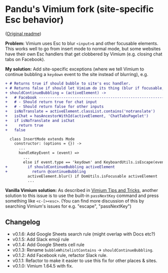 # Pandu's Vimium fork (site-specific Esc behavior)

([Original readme](./ORIGINAL_README.md))

**Problem:** Vimium uses Esc to blur `<input>`s and other focusable elements.
This works well to go from insert mode to normal mode, but some websites have
their own Esc handlers that get clobbered by Vimium (e.g. closing chat tabs on
Facebook).

**My solution:** Add site-specific exceptions (where we tell Vimium to
continue bubbling a `keydown` event to the site instead of blurring), e.g.

```diff
+ # Returns true if should bubble to site's esc handler.
+ # Returns false if should let Vimium do its thing (blur if focusable, ...)
+ shouldContinueBubbling = (activeElement) ->
+   # Facebook -----------------------------------------------------------------
+   # - Should return true for chat input
+   # - Should return false for other inputs
+   isNoTranslate = activeElement.classList.contains('notranslate')
+   isChat = hasAncestorWithId(activeElement, 'ChatTabsPagelet')
+   if isNoTranslate and isChat
+     return true
+   false

  class InsertMode extends Mode
    constructor: (options = {}) ->
      ...
      handleKeyEvent = (event) =>
        ...
        else if event.type == 'keydown' and KeyboardUtils.isEscape(event)
+         if shouldContinueBubbling activeElement
+           return @continueBubbling
          activeElement.blur() if DomUtils.isFocusable activeElement
          ...
```

**Vanilla Vimium solution:** As described in [Vimium Tips and
Tricks][vimium-tips], another solution to this issue is to use the built-in
`passNextKey` command and press something like `<c-[><esc>`. (You can find
more discussion of this by searching Vimium's issues for e.g. "escape",
"passNextKey")

## Changelog

- v0.1.6: Add Google Sheets search rule (might overlap with Docs etc?)
- v0.1.5: Add Slack emoji rule
- v0.1.4: Add Google Sheets cell rule
- v0.1.3: Rename `bubbleWhitelistContains` -> `shouldContinueBubbling`.
- v0.1.2: Add Facebook rule, refactor Slack rule.
- v0.1.1: Refactor to make it easier to use this fix for other places & sites.
- v0.1.0: Vimium 1.64.5 with fix.


[vimium-tips]: https://github.com/philc/vimium/wiki/Tips-and-Tricks#using-the-escape-key-in-inputs
